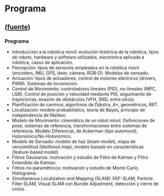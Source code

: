 # Programa
([fuente](https://campus.exactas.uba.ar/course/view.php?id=1028&section=6))
---
### Programa

  - Introducción a la robótica móvil: evolución histórica de la robótica, tipos de robots, hardware y software utilizados, electrónica aplicada a robótica, casos de aplicación.
  - Percepción: tipos de sensores empleados en la robótica móvil (encoders, IMU, GPS, láser, cámara, RGB-D). Modelos de sensado.
  - Actuación: tipos de actuadores, control de motores eléctricos (drivers, PWM). Sistemas de locomoción.
  - Control de Movimiento: controladores lineales (PID), no-lineales (MPC, LQR). Control de posición y velocidad mediante PID, seguimiento de trayectorias; evasión de obstáculos (VFH, SND, entre otros).
  - Planificación de caminos: algoritmos de Dijkstra, A*, geométricos, RRT.
  - Localización: modelo probabilístico, teoría de Bayes, principio de independencia de Markov.
  - Modelo de Movimiento: cinemática de un robot móvil. Definiciones de pose, sistemas de referencia, transformaciones entre sistemas de referencia. Modelo Diferencial, de Ackerman (tipo automovil), Holonómico/No-Holonómico.
  - Modelo de Sensado: modelo de haz (beam model), mapa de verosimilitud (likelihood map), modelo basado en características (feature-based model)
  - Filtros Gausianos: motivación y estudio de Filtro de Kalman y Filtro Extendido de Kalman.
  - Filtros no-paramétricos: motivación y estudio de Monte Carlo, Histograma.
  - Simultaneous Localization and Mapping (SLAM): EKF-SLAM, Particle  
Filter SLAM, Visual SLAM con Bundle Adjustment, detección y cierre de  
ciclos.

